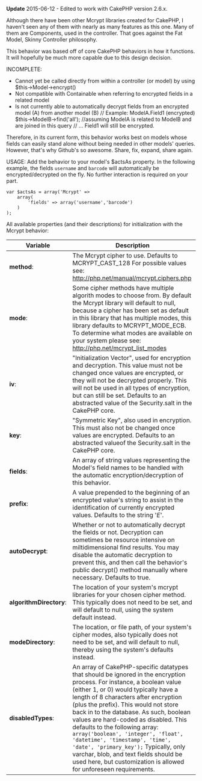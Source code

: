 **Update** 2015-06-12 - Edited to work with CakePHP version 2.6.x.

Although there have been other Mcrypt libraries created for CakePHP, I haven't seen any of them with nearly as many features as this one. Many of them are Components, used in the controller. That goes against the Fat Model, Skinny Controller philosophy.

This behavior was based off of core CakePHP behaviors in how it functions. It will hopefully be much more capable due to this design decision.

INCOMPLETE:
- Cannot yet be called directly from within a controller (or model) by using $this->Model->encrypt()
- Not compatible with Containable when referring to encrypted fields in a related model
- Is not currently able to automatically decrypt fields from an encrypted model (A) from another model (B)
    // Example: ModelA.Field1 (encrypted)
             $this->ModelB->find('all');	//assuming ModelA is related to ModelB and are joined in this query
             // ... Field1 will still be encrypted.

Therefore, in its current form, this behavior works best on models whose fields can easily stand alone without being needed in other models' queries. However, that's why Github's so awesome. Share, fix, expand, share again.

USAGE:
Add the behavior to your model's $actsAs property. In the following example, the fields `username` and `barcode` will automatically be encrypted/decrypted on the fly. No further interaction is required on your part.

    var $actsAs = array('Mcrypt' =>
        array(
            'fields' => array('username','barcode')
        )
    );

All available properties (and their descriptions) for initialization with the Mcrypt behavior:
 
| Variable | Description |
| --- | --- |
| **method**: | The Mcrypt cipher to use. Defaults to MCRYPT_CAST_128 For possible values see: http://php.net/manual/mcrypt.ciphers.php |
| **mode**: | Some cipher methods have multiple algorith modes to choose from. By default the Mcrypt library will default to null, because a cipher has been set as default in this library that has multiple modes, this library defaults to MCRYPT_MODE_ECB. To determine what modes are available on your system please see: http://php.net/mcrypt_list_modes |
| **iv**: | "Initialization Vector", used for encryption and decryption. This value must not be changed once values are encrypted, or they will not be decrypted properly.  This will not be used in all types of encryption, but can still be set. Defaults to an abstracted value of the Security.salt in the CakePHP core. |
| **key**: | "Symmetric Key", also used in encryption. This must also not be changed once values are encrypted.  Defaults to an abstracted valueof the Security.salt in the CakePHP core. |
| **fields**: | An array of string values representing the Model's field names to be handled with the automatic encryption/decryption of this behavior. |
| **prefix**: | A value prepended to the beginning of an encrypted value's string to assist in the identification of currently encrypted values. Defaults to the string '$E$'. |
| **autoDecrypt**: | Whether or not to automatically decrypt the fields or not. Decryption can sometimes be resource intensive on miltidimensional find results. You may disable the automatic decryption to prevent this, and then call the behavior's public decrypt() method manually where necessary. Defaults to true. |
| **algorithmDirectory**: | The location of your system's mcrypt libraries for your chosen cipher method. This typically does not need to be set, and will default to null, using the system default instead. |
| **modeDirectory**: | The location, or file path, of your system's cipher modes, also typically does not need to be set, and will default to null, thereby using the system's defaults instead. |
| **disabledTypes**: | An array of CakePHP-specific datatypes that should be ignored in the encryption process.  For instance, a boolean value (either 1, or 0) would typically have a length of 8 characters after encryption (plus the  prefix). This would not store back in to the database. As such, boolean values are hard-coded as disabled. This defaults to the following array: `array('boolean', 'integer', 'float', 'datetime', 'timestamp', 'time', 'date', 'primary_key');` Typically, only varchar, blob, and text fields should be used here, but customization is allowed for unforeseen requirements. |
